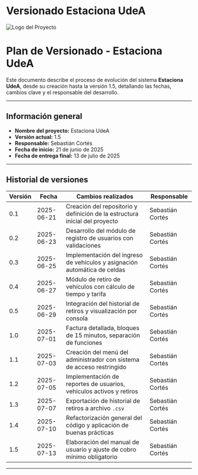 # Versionado Estaciona UdeA

![Logo del Proyecto](logo.png)


# Plan de Versionado - Estaciona UdeA

Este documento describe el proceso de evolución del sistema **Estaciona UdeA**, desde su creación hasta la versión 1.5, detallando las fechas, cambios clave y el responsable del desarrollo.

---

## Información general

- **Nombre del proyecto:** Estaciona UdeA  
- **Versión actual:** 1.5  
- **Responsable:** Sebastián Cortés  
- **Fecha de inicio:** 21 de junio de 2025  
- **Fecha de entrega final:** 13 de julio de 2025  

---

## Historial de versiones

| Versión   |    Fecha       |  Cambios realizados                                                                   |   Responsable      |
|-----------|----------------|---------------------------------------------------------------------------------------|--------------------|
| 0.1       | 2025-06-21     | Creación del repositorio y definición de la estructura inicial del proyecto           | Sebastián Cortés   |
| 0.2       | 2025-06-23     | Desarrollo del módulo de registro de usuarios con validaciones                        | Sebastián Cortés   |
| 0.3       | 2025-06-25     | Implementación del ingreso de vehículos y asignación automática de celdas             | Sebastián Cortés   |
| 0.4       | 2025-06-27     | Módulo de retiro de vehículos con cálculo de tiempo y tarifa                          | Sebastián Cortés   |
| 0.5       | 2025-06-29     | Integración del historial de retiros y visualización por consola                      | Sebastián Cortés   |
| 1.0       | 2025-07-01     | Factura detallada, bloques de 15 minutos, separación de funciones                     | Sebastián Cortés   |
| 1.1       | 2025-07-03     | Creación del menú del administrador con sistema de acceso restringido                 | Sebastián Cortés   |
| 1.2       | 2025-07-05     | Implementación de reportes de usuarios, vehículos activos y retiros                   | Sebastián Cortés   |
| 1.3       | 2025-07-07     | Exportación de historial de retiros a archivo `.csv`                                  | Sebastián Cortés   |
| 1.4       | 2025-07-10     | Refactorización general del código y aplicación de buenas prácticas                   | Sebastián Cortés   |
| 1.5       | 2025-07-13     | Elaboración del manual de usuario y ajuste de cobro mínimo obligatorio                | Sebastián Cortés   |

---

